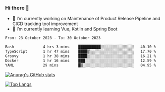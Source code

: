 ### Hi there 👋

- 🔭 I’m currently working on Maintenance of Product Release Pipeline and CICD tracking tool improvement
- 🌱 I’m currently learning Vue, Kotlin and Spring Boot

<!--START_SECTION:waka-->

```txt
From: 23 October 2023 - To: 30 October 2023

Bash             4 hrs 3 mins    ██████████░░░░░░░░░░░░░░░   40.10 %
TypeScript       1 hr 47 mins    ████▒░░░░░░░░░░░░░░░░░░░░   17.70 %
Groovy           1 hr 38 mins    ████░░░░░░░░░░░░░░░░░░░░░   16.21 %
Docker           1 hr 16 mins    ███░░░░░░░░░░░░░░░░░░░░░░   12.59 %
YAML             29 mins         █▒░░░░░░░░░░░░░░░░░░░░░░░   04.95 %
```

<!--END_SECTION:waka-->

[![Anurag's GitHub stats](https://github-readme-stats.vercel.app/api?username=yunhao981&show_icons=true&theme=solarized-dark)](https://github.com/anuraghazra/github-readme-stats)

[![Top Langs](https://github-readme-stats.vercel.app/api/top-langs/?username=yunhao981&theme=solarized-dark&layout=compact)](https://github.com/anuraghazra/github-readme-stats)

<!--
**yunhao981/yunhao981** is a ✨ _special_ ✨ repository because its `README.md` (this file) appears on your GitHub profile.

Here are some ideas to get you started:

- 🔭 I’m currently working on Maintenance of Release Pipeline and CICD tracking tool improvement
- 🌱 I’m currently learning Vue, Kotlin and Spring Boot
- 👯 I’m looking to collaborate on ...
- 🤔 I’m looking for help with ...
- 💬 Ask me about ...
- 📫 How to reach me: ...
- 😄 Pronouns: ...
- ⚡ Fun fact: ...
-->


